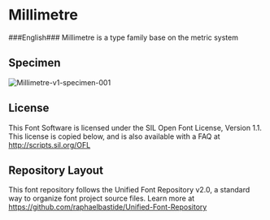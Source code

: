 # Millimetre

###English###
Millimetre is a type family base on the metric system

## Specimen

![Millimetre-v1-specimen-001](https://github.com/jjjlllnnn/Millimetre/blob/master/documentation/tests/test04.png)

## License

This Font Software is licensed under the SIL Open Font License, Version 1.1. 
This license is copied below, and is also available with a FAQ at 
http://scripts.sil.org/OFL

## Repository Layout

This font repository follows the Unified Font Repository v2.0, 
a standard way to organize font project source files. Learn more at 
https://github.com/raphaelbastide/Unified-Font-Repository

